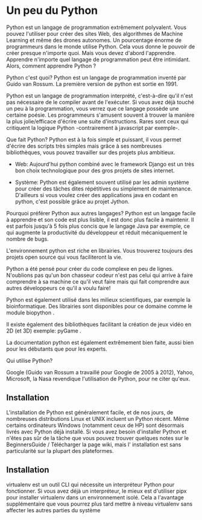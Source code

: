 # Un peu du Python

Python est un langage de programmation extrêmement polyvalent. Vous pouvez l'utiliser pour créer des sites Web, des algorithmes de Machine Learning et même des drones autonomes. Un pourcentage énorme de programmeurs dans le monde utilise Python. Cela vous donne le pouvoir de créer presque n'importe quoi. Mais vous devez d'abord l'apprendre. Apprendre n'importe quel langage de programmation peut être intimidant. Alors, comment apprendre Python ?

Python c'est quoi?
Python est un langage de programmation inventé par Guido van Rossum. La première version de python est sortie en 1991.

Python est un langage de programmation interprété, c'est-à-dire qu'il n'est pas nécessaire de le compiler avant de l'exécuter. Si vous avez déjà touché un peu à la programmation, vous verrez que ce langage possède une certaine poésie. Les programmeurs s'amusent souvent à trouver la manière la plus jolie/efficace d'écrire une suite d'instructions. Rares sont ceux qui critiquent la logique Python -contrairement à javascript par exemple-.

Que fait Python?
Python est à la fois simple et puissant, il vous permet d'écrire des scripts très simples mais grâce à ses nombreuses bibliothèques, vous pouvez travailler sur des projets plus ambitieux.

* Web: Aujourd'hui python combiné avec le framework Django est un très bon choix technologique pour des gros projets de sites internet.

* Système: Python est également souvent utilisé par les admin système pour créer des tâches dites répétitives ou simplement de maintenance. D'ailleurs si vous voulez créer des applications java en codant en python, c'est possible grâce au projet Jython.

Pourquoi préférer Python aux autres langages?
Python est un langage facile à apprendre et son code est plus lisible, il est donc plus facile à maintenir. Il est parfois jusqu'à 5 fois plus concis que le langage Java par exemple, ce qui augmente la productivité du développeur et réduit mécaniquement le nombre de bugs.

L'environnement python est riche en librairies. Vous trouverez toujours des projets open source qui vous faciliteront la vie.

Python a été pensé pour créer du code complexe en peu de lignes. N'oublions pas qu'un bon chasseur codeur n'est pas celui qui arrive à faire comprendre à sa machine ce qu'il veut faire mais qui fait comprendre aux autres développeurs ce qu'il a voulu faire!

Python est également utilisé dans les milieux scientifiques, par exemple la bioinformatique. Des librairies sont disponibles pour ce domaine comme le module biopython .

Il existe également des bibliothèques facilitant la création de jeux vidéo en 2D (et 3D) exemple: pyGame .

La documentation python est également extrêmement bien faite, aussi bien pour les débutants que pour les experts.

Qui utilise Python?

Google (Guido van Rossum a travaillé pour Google de 2005 à 2012), Yahoo, Microsoft, la Nasa revendique l'utilisation de Python, pour ne citer qu'eux.

## Installation
L'installation de Python est généralement facile, et de nos jours, de nombreuses distributions Linux et UNIX incluent un Python récent. Même certains ordinateurs Windows (notamment ceux de HP) sont désormais livrés avec Python déjà installé. Si vous avez besoin d'installer Python et n'êtes pas sûr de la tâche que vous pouvez trouver quelques notes sur le BeginnersGuide / Télécharger la page wiki, mais l' installation est sans particularité sur la plupart des plateformes.

## Installation

virtualenv est un outil CLI qui nécessite un interpréteur Python pour fonctionner. Si vous avez déjà un interpréteur, le mieux est d'utiliser pipx pour installer virtualenv dans un environnement isolé. Cela a l'avantage supplémentaire que vous pourrez plus tard mettre à niveau virtualenv sans affecter les autres parties du système



